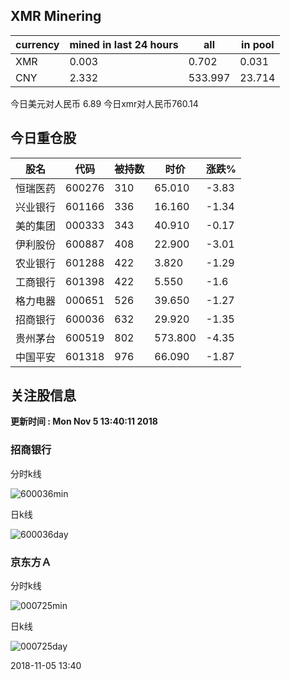 ## XMR Minering

|currency|mined in last 24 hours|all|in pool|
|---|---|---|---|
|XMR|0.003|0.702|0.031|
|CNY|2.332|533.997|23.714|

今日美元对人民币 6.89	今日xmr对人民币760.14


## 今日重仓股 

|股名|代码|被持数|时价|涨跌%|
|---|---|---|---|---|
|恒瑞医药|600276|310|65.010|-3.83|
|兴业银行|601166|336|16.160|-1.34|
|美的集团|000333|343|40.910|-0.17|
|伊利股份|600887|408|22.900|-3.01|
|农业银行|601288|422|3.820|-1.29|
|工商银行|601398|422|5.550|-1.6|
|格力电器|000651|526|39.650|-1.27|
|招商银行|600036|632|29.920|-1.35|
|贵州茅台|600519|802|573.800|-4.35|
|中国平安|601318|976|66.090|-1.87|

## 关注股信息
**更新时间 : Mon Nov  5 13:40:11 2018**
### 招商银行 
分时k线

![600036min](http://image.sinajs.cn/newchart/min/n/sh600036.gif)

日k线

![600036day](http://image.sinajs.cn/newchart/daily/n/sh600036.gif)

### 京东方Ａ 
分时k线

![000725min](http://image.sinajs.cn/newchart/min/n/sz000725.gif)

日k线

![000725day](http://image.sinajs.cn/newchart/daily/n/sz000725.gif)

2018-11-05 13:40